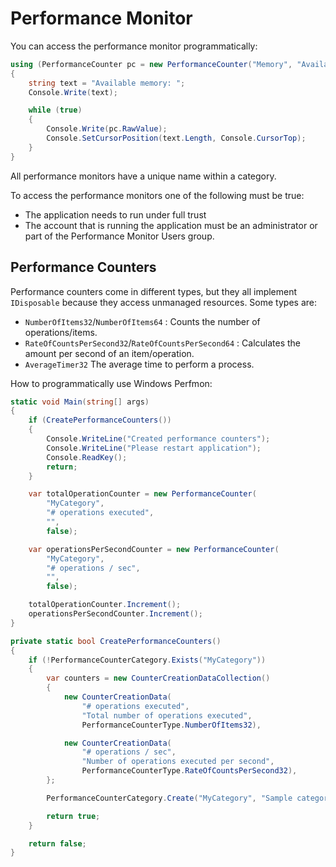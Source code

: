 # Performance Monitor

You can access the performance monitor programmatically:

```csharp
using (PerformanceCounter pc = new PerformanceCounter("Memory", "Available Bytes"))
{
    string text = "Available memory: ";
    Console.Write(text);

    while (true)
    {
        Console.Write(pc.RawValue);
        Console.SetCursorPosition(text.Length, Console.CursorTop);
    }
}
```

All performance monitors have a unique name within a category.

To access the performance monitors one of the following must be true:

  * The application needs to run under full trust  
  * The account that is running the application must be an administrator or part of the Performance Monitor Users group.

## Performance Counters

Performance counters come in different types, but they all implement `IDisposable` because they access unmanaged resources. Some types are:

  *  `NumberOfItems32`/`NumberOfItems64` : Counts the number of operations/items.
  *  `RateOfCountsPerSecond32`/`RateOfCountsPerSecond64` : Calculates the amount per second of an item/operation.
  *  `AverageTimer32`  The average time to perform a process.

How to programmatically use Windows Perfmon:

```csharp
static void Main(string[] args)
{
    if (CreatePerformanceCounters())
    {
        Console.WriteLine("Created performance counters");
        Console.WriteLine("Please restart application");
        Console.ReadKey();
        return;
    }

    var totalOperationCounter = new PerformanceCounter(
        "MyCategory",
        "# operations executed",
        "",
        false);

    var operationsPerSecondCounter = new PerformanceCounter(
        "MyCategory",
        "# operations / sec",
        "",
        false);

    totalOperationCounter.Increment();
    operationsPerSecondCounter.Increment();
}

private static bool CreatePerformanceCounters()
{
    if (!PerformanceCounterCategory.Exists("MyCategory"))
    {
        var counters = new CounterCreationDataCollection()
        {
            new CounterCreationData(
                "# operations executed",
                "Total number of operations executed",
                PerformanceCounterType.NumberOfItems32),

            new CounterCreationData(
                "# operations / sec",
                "Number of operations executed per second",
                PerformanceCounterType.RateOfCountsPerSecond32),
        };

        PerformanceCounterCategory.Create("MyCategory", "Sample category for Codeproject", counters);

        return true;
    }

    return false;
}
```
<!--stackedit_data:
eyJoaXN0b3J5IjpbNTQxMTMzNDQ5LC0xNTcyMTE1MDQ1XX0=
-->